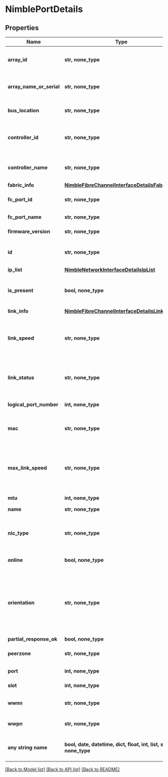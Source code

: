# NimblePortDetails


## Properties
Name | Type | Description | Notes
------------ | ------------- | ------------- | -------------
**array_id** | **str, none_type** | Identifier for the array. A 42 digit hexadecimal number. | [optional] 
**array_name_or_serial** | **str, none_type** | Name or serial number of array where the interface is hosted. | [optional] 
**bus_location** | **str, none_type** | PCI bus location of the HBA for this Fibre Channel port. | [optional] 
**controller_id** | **str, none_type** | Identifier of the controller where the interface is hosted. A 42 digit hexadecimal number. | [optional] 
**controller_name** | **str, none_type** | Name (A or B) of the controller where the interface is hosted. Plain string. | [optional] 
**fabric_info** | [**NimbleFibreChannelInterfaceDetailsFabricInfo**](NimbleFibreChannelInterfaceDetailsFabricInfo.md) |  | [optional] 
**fc_port_id** | **str, none_type** | ID of the port with which the interface is associated. | [optional] 
**fc_port_name** | **str, none_type** | Name of Fibre Channel port. | [optional] 
**firmware_version** | **str, none_type** | Version of the Fibre Channel firmware. | [optional] 
**id** | **str, none_type** | Identifier for the interface. A 42 digit hexadecimal number. | [optional] 
**ip_list** | [**NimbleNetworkInterfaceDetailsIpList**](NimbleNetworkInterfaceDetailsIpList.md) |  | [optional] 
**is_present** | **bool, none_type** | Whether this interface is present on this controller. Possible values: true, false. | [optional] 
**link_info** | [**NimbleFibreChannelInterfaceDetailsLinkInfo**](NimbleFibreChannelInterfaceDetailsLinkInfo.md) |  | [optional] 
**link_speed** | **str, none_type** | Speed of the link. Possible values: link_speed_unknown, link_speed_10M, link_speed_100M, link_speed_1000M, link_speed_10000M. | [optional] 
**link_status** | **str, none_type** | Status of the link. Possible values: link_status_unknown, link_status_down, link_status_up. | [optional] 
**logical_port_number** | **int, none_type** | Logical port number for the Fibre Channel port. | [optional] 
**mac** | **str, none_type** | MAC address of the interface. Mac address of an interface. | [optional] 
**max_link_speed** | **str, none_type** | Maximum speed of the link. Possible values: link_speed_unknown, link_speed_10M, link_speed_100M, link_speed_1000M, link_speed_10000M. | [optional] 
**mtu** | **int, none_type** | MTU on the link. | [optional] 
**name** | **str, none_type** | Name of the interface. | [optional] 
**nic_type** | **str, none_type** | Interface type. Possible values: nic_type_unknown, nic_type_tp, nic_type_sfp. | [optional] 
**online** | **bool, none_type** | Identify whether the Fibre Channel interface is online. | [optional] 
**orientation** | **str, none_type** | Orientation of FC ports on a HBA. An orientation of &#39;right_to_left&#39; indicates that ports are ordered as 3,2,1,0 on the slot. Possible values: &#39;left_to_right&#39;, &#39;right_to_left&#39;. | [optional] 
**partial_response_ok** | **bool, none_type** | Port response. | [optional] 
**peerzone** | **str, none_type** | Active peer zone for this Fibre Channel interface. | [optional] 
**port** | **int, none_type** | Port number for this interface. | [optional] 
**slot** | **int, none_type** | Slot number for this interface. | [optional] 
**wwnn** | **str, none_type** | World Wide Node Name for this Fibre Channel interface. | [optional] 
**wwpn** | **str, none_type** | World Wide Port Name for this Fibre Channel interface. | [optional] 
**any string name** | **bool, date, datetime, dict, float, int, list, str, none_type** | any string name can be used but the value must be the correct type | [optional]

[[Back to Model list]](../README.md#documentation-for-models) [[Back to API list]](../README.md#documentation-for-api-endpoints) [[Back to README]](../README.md)


